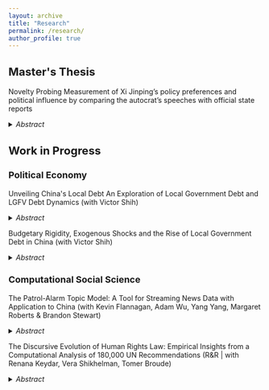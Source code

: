 ```yaml
---
layout: archive
title: "Research"
permalink: /research/
author_profile: true
---
```


<script async src="https://www.googletagmanager.com/gtag/js?id=G-JXH49J0PEN"></script>
<script>
  window.dataLayer = window.dataLayer || [];
  function gtag(){dataLayer.push(arguments);}
  gtag('js', new Date());

  gtag('config', 'G-JXH49J0PEN');
</script> 


<h2 style="font-size:22px; "> Master's Thesis</h2>

<p>
<p>
  
Novelty Probing
Measurement of Xi Jinping’s policy preferences and political influence by comparing the autocrat’s speeches with official state reports 
<details>
  <summary><i>Abstract</i></summary>

The leader’s preferences shape policy outcomes, however, the lack of accurate tools to measure the leader’s priorities, especially among autocrats, leads to overlooking these preferences as part of elite decision-making processes. To solve that, this paper introduces Novelty Probing, a new method for measuring the policy priorities of political elites across topics, and their influence on the same topics. This framework quantifies the novelty and influence of a leader’s ideas by utilizing semantic similarity between sentence embeddings to assess the deviation of their speeches from official propaganda, constructing indices for a leader’s novelty, and influence across policy topics. The Novelty and Influence indices are combined to create the Dominance Index, a metric for a leader’s ability to implement their novelty into policymaking. The paper exemplifies the method in the field of Chinese elite politics, by applying the Novelty Probing framework to Xi Jinping, using a corpus of Xi’s speeches and 179823 China’s State-Councilissued communications. Hence, this study measures Xi’s policy novelty, level of influence, and dominance over China. To represent the usage of the measures, the paper provides five empirical results to study patterns of Chinese elite politics. First, Novelty Probing is used for a mini case study of the effect of Xi on Health policy, by highlighting key speeches, and policy documents affected by these speeches. Second, the method is employed to reveal temporal patterns in Chinese elite politics. Third, Novelty Probing constructs a quantitative case for comparison Between Xi and Li Keqiang, the primer of China, and indices are used to study Xi’s consolidation of power after the 19th Party Congress. Fourth, the author conducts audience analysis for Xi’s speeches. Fifth, the framework aggregated evidence that indicates Xi has only minor dominance over foreign policy making in China.
</details>

<p>
<p>



<h2 style="font-size:22px; ">Work in Progress</h2>
<p>
<p>

<h3 style="font-size:18px; ">Political Economy</h2>

<p>
<p>
  
Unveiling China's Local Debt 
An Exploration of Local Government Debt and LGFV Debt Dynamics (with Victor Shih)
<details>
  <summary><i>Abstract</i></summary>
By collecting data on all bonds issued by local governments and local government financing vehicles, this paper documents the relentless rise of local government debt in China, which has increased by over 3.5-fold since 2017. For 12 of China’s provinces, average monthly debt servicing, which combines bond maturity and interest payments, has surpassed 100% of monthly provincial revenue. For another 15 provinces, debt servicing has surpassed 50% of monthly revenue. This debt is increasingly a drag on growth and an accelerant for regional inequality, which will require substantial intervention from the central government to resolve.
</details>

<p>
<p>


Budgetary Rigidity, Exogenous Shocks and the Rise of Local Government Debt in China (with Victor Shih)
<details>
  <summary><i>Abstract</i></summary>
Local government debt in China, by various calculations, has reached 90% of GDP, among some of the highest subnational debt in the world.  It also rose in a short window of time, mainly since 2012.  We hypothesize that fiscal rigidities caused by tax centralization in 1994 and slower revenue growth since 2008 led to local inability to deal with exogenous shocks which boosted expenditures and depleted revenue.  Short of a true catastrophe, the central government has been unwilling to provide  extraordinary budgetary support when natural disasters struck.  Nursing central fiscal strength continued to be a high priority for China’s leaders through two administrations.  We first scrape over 30 thousand local bond issuance announcements to create a dynamic picture of provincial level debt increase.  We further use satellite and official data on flooding to create a monthly data set of flooding across provinces.  We find that flooding in a province led to a rise in issuance in the following monthes of the local government debt, suggesting willful fiscal rigidity to preserve the central government’s fiscal resources. 
</details>

<p>
<p>

<h3 style="font-size:18px; ">Computational Social Science</h2>


The Patrol-Alarm Topic Model: A Tool for Streaming News Data with Application to China (with Kevin Flannagan, Adam Wu, Yang Yang, Margaret Roberts & Brandon Stewart)

<details>
  <summary><i>Abstract</i></summary>
Contemporary news sources and online social platforms are dynamic. An abundance of new documents arrives daily in a stream. This ever-changing content forces analysts to make an unpalatable choice when new documents come in: fit the model only on past documents—foregoing using new documents to identify emerging topics—or create entirely new models each time—risking results being incomparable with previously fit models. We tackle this problem in the context of a large, daily-updated corpus of Chinese newspaper articles. An example of our interface is shown below.

Drawing on theories of news media behavior (Boydstun 2013), we develop the “Patrol-Alarm Topic Model.”  The P-A Topic Model captures patrol topics—those that reoccur regularly in the news cycle—and alarm topics which emerge suddenly due to current events.  Unlike standard topic models, the P-A topic model can handle a streaming document-source.  While patrol topics are assumed to stay constant, alarm topics are able to be created at weekly intervals, capturing new and emerging stories.
The workflow for the P-A topic model has four major steps: initializing patrol topics, classifying new documents, merging the topics, and visualizing the result. It is a human-in-the-loop style model with substantial oversight from domain experts.

In the initializing step, we either start with a list of documents generated by a domain expert or generate a list of our own.  To initialize a list from scratch we use a BERT-based single-membership topic model inspired by BERTopic (Maarten 2022). We  preprocess and embed the documents using a sentence embedding model, followed by dimensionality reduction using the UMAP algorithm.  We then use the single-membership algorithmic clustering model, HDBSCAN, on a substantial initial corpus of documents to generate initial clusters. The clusters are given provisional labels using GPT that are validated by a domain expert.  We then group these topics to find intuitive and relevant patrol topics for our model.  Finally documents are assigned to these topics using a zero-shot GPT labeling strategy (this ensures that even if the topics are changed by the domain expert or augmented, there is a uniform strategy for classifying them). Next is the classifying new documents step. As new document chunks arrive, we connect new observations with existing topics based on proximity to the closest topic exemplar.  Documents that have nearest neighbors that are majority from previous models, and below the median distance to these topic exemplars are directly assigned to previous topic.  Next we merge the newly created topics to existing ones in the model where appropriate. A best-of-three recommendation system is implemented to link the new model topics with older ones providing recommendations that are judged by domain experts. These links enable the continuity of the news cycle topics for each iteration while distinguishing the novel topics for each chunk. This iterative process is repeated as each new batch of data enters into the system. Finally we visualize the model (including the merges) as shown in our prototype above. 
To illustrate the effectiveness of our approach, we developed a product specially made for China analysts using data from millions of Chinese newspapers written between 2012 and 2024.  Our interactive product allows analysts to explore common “patrol” news cycle topics, observing their prevalence each week. Additionally, it highlights unique “alarm” topics specific to each week, providing a comprehensive understanding of events unfolding in each week of the news cycle in China. Thus, the analyst could study the repetitive patterns of the news as well as focus on the dynamics of the discourse in specific short periods of time.  So far, we have fit the model and developed the interactive product.
</details>

<p>
<p>


The Discursive Evolution of Human Rights Law: Empirical Insights from a Computational Analysis of 180,000 UN Recommendations  (R&R | with Renana Keydar, Vera Shikhelman, Tomer Broude)
<details>
  <summary><i>Abstract</i></summary>
Building on an independent database of 180,000 UN recommendations and a novel computational method, we present the most comprehensive study of HR debates to date. We develop a unique empirical model that measures topical density of discourse. This innovative instrument measures the discursive activity of UN HR bodies through a machine-learning textual analysis of their outputs, offering a dynamic map of evolving trends in human rights, both over time (diachronically) and across different mechanisms (synchronically) within the UN HR ecosystem. Leveraging this comprehensive dataset and sophisticated computational methodologies, we identify which protected groups are central to different mechanisms’ attention and highlight the major human rights issues that have witnessed significant changes in attention. Our research presents significant findings on the density of UN HR discourse and its implications for two major debates in the field of human rights law – HR proliferation and the structural critique of UN HR bodies. 
</details>

<p>
<p>
